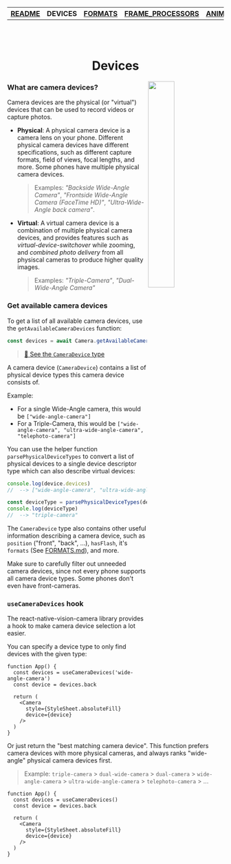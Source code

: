 <table>
<tr>
<th><a href="../README.md">README</a></th>
<th>DEVICES</th>
<th><a href="./FORMATS.md">FORMATS</a></th>
<th><a href="./FRAME_PROCESSORS.md">FRAME_PROCESSORS</a></th>
<th><a href="./ANIMATED.md">ANIMATED</a></th>
<th><a href="./ERRORS.md">ERRORS</a></th>
</tr>
</table>

<br/>
<br/>

<h1 align="center">Devices</h1>

<div>
  <img align="right" width="35%" src="../img/ultra-wide-demo.gif">
</div>

### What are camera devices?

Camera devices are the physical (or "virtual") devices that can be used to record videos or capture photos.

* **Physical**: A physical camera device is a camera lens on your phone. Different physical camera devices have different specifications, such as different capture formats, field of views, focal lengths, and more. Some phones have multiple physical camera devices.

  > Examples: _"Backside Wide-Angle Camera"_, _"Frontside Wide-Angle Camera (FaceTime HD)"_, _"Ultra-Wide-Angle back camera"_.

* **Virtual**: A virtual camera device is a combination of multiple physical camera devices, and provides features such as _virtual-device-switchover_ while zooming, and _combined photo delivery_ from all physiscal cameras to produce higher quality images.

  > Examples: _"Triple-Camera"_, _"Dual-Wide-Angle Camera"_

### Get available camera devices

To get a list of all available camera devices, use the `getAvailableCameraDevices` function:

```ts
const devices = await Camera.getAvailableCameraDevices()
```

> [🔗 See the `CameraDevice` type](./../src/CameraDevice.ts)

A camera device (`CameraDevice`) contains a list of physical device types this camera device consists of.

Example:
* For a single Wide-Angle camera, this would be `["wide-angle-camera"]`
* For a Triple-Camera, this would be `["wide-angle-camera", "ultra-wide-angle-camera", "telephoto-camera"]`

You can use the helper function `parsePhysicalDeviceTypes` to convert a list of physical devices to a single device descriptor type which can also describe virtual devices:

```ts
console.log(device.devices)
//  --> ["wide-angle-camera", "ultra-wide-angle-camera", "telephoto-camera"]

const deviceType = parsePhysicalDeviceTypes(device.devices)
console.log(deviceType)
//  --> "triple-camera"
```

The `CameraDevice` type also contains other useful information describing a camera device, such as `position` ("front", "back", ...), `hasFlash`, it's `formats` (See [FORMATS.md](./FORMATS.md)), and more.

Make sure to carefully filter out unneeded camera devices, since not every phone supports all camera device types. Some phones don't even have front-cameras.

### `useCameraDevices` hook

The react-native-vision-camera library provides a hook to make camera device selection a lot easier.

You can specify a device type to only find devices with the given type:

```tsx
function App() {
  const devices = useCameraDevices('wide-angle-camera')
  const device = devices.back

  return (
    <Camera
      style={StyleSheet.absoluteFill}
      device={device}
    />
  )
}
```

Or just return the "best matching camera device". This function prefers camera devices with more physical cameras, and always ranks "wide-angle" physical camera devices first.

> Example: `triple-camera` > `dual-wide-camera` > `dual-camera` > `wide-angle-camera` > `ultra-wide-angle-camera` > `telephoto-camera` > ...

```tsx
function App() {
  const devices = useCameraDevices()
  const device = devices.back

  return (
    <Camera
      style={StyleSheet.absoluteFill}
      device={device}
    />
  )
}
```
